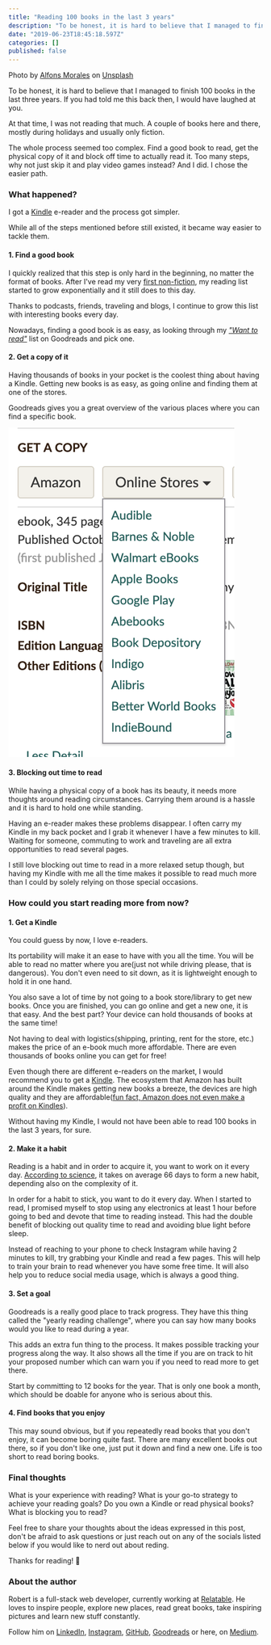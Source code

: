```yaml
---
title: "Reading 100 books in the last 3 years"
description: "To be honest, it is hard to believe that I managed to finish 100 books in the last three years. If you had told me this back then, I would…"
date: "2019-06-23T18:45:18.597Z"
categories: []
published: false
---
```


Photo by [Alfons Morales](https://unsplash.com/photos/YLSwjSy7stw?utm_source=unsplash&utm_medium=referral&utm_content=creditCopyText) on [Unsplash](https://unsplash.com/search/photos/book?utm_source=unsplash&utm_medium=referral&utm_content=creditCopyText)

To be honest, it is hard to believe that I managed to finish 100 books in the last three years. If you had told me this back then, I would have laughed at you.

At that time, I was not reading that much. A couple of books here and there, mostly during holidays and usually only fiction. 

The whole process seemed too complex. Find a good book to read, get the physical copy of it and block off time to actually read it. Too many steps, why not just skip it and play video games instead? And I did. I chose the easier path.

### What happened?

I got a [Kindle](https://amzn.to/2JOiofh) e-reader and the process got simpler.

While all of the steps mentioned before still existed, it became way easier to tackle them.

#### 1\. Find a good book

I quickly realized that this step is only hard in the beginning, no matter the format of books. After I've read my very [first non-fiction](https://www.goodreads.com/book/show/35210.How_to_Talk_to_Anyone), my reading list started to grow exponentially and it still does to this day. 

Thanks to podcasts, friends, traveling and blogs, I continue to grow this list with interesting books every day.

Nowadays, finding a good book is as easy, as looking through my [_"Want to read"_](https://www.goodreads.com/review/list/52810400) list on Goodreads and pick one. 

#### 2\. Get a copy of it

Having thousands of books in your pocket is the coolest thing about having a Kindle. Getting new books is as easy, as going online and finding them at one of the stores. 

Goodreads gives you a great overview of the various places where you can find a specific book.

![Example of store recommendations on Goodreads](./asset-1.png)

  

#### 3\. Blocking out time to read

While having a physical copy of a book has its beauty, it needs more thoughts around reading circumstances. Carrying them around is a hassle and it is hard to hold one while standing.

Having an e-reader makes these problems disappear. I often carry my Kindle in my back pocket and I grab it whenever I have a few minutes to kill. Waiting for someone, commuting to work and traveling are all extra opportunities to read several pages.

I still love blocking out time to read in a more relaxed setup though, but having my Kindle with me all the time makes it possible to read much more than I could by solely relying on those special occasions.

### How could you start reading more from now?

#### 1\. Get a Kindle

You could guess by now, I love e-readers. 

Its portability will make it an ease to have with you all the time. You will be able to read no matter where you are(just not while driving please, that is dangerous). You don't even need to sit down, as it is lightweight enough to hold it in one hand.

You also save a lot of time by not going to a book store/library to get new books. Once you are finished, you can go online and get a new one, it is that easy. And the best part? Your device can hold thousands of books at the same time!

Not having to deal with logistics(shipping, printing, rent for the store, etc.) makes the price of an e-book much more affordable. There are even thousands of books online you can get for free!

Even though there are different e-readers on the market, I would recommend you to get a [Kindle](https://amzn.to/2JOiofh). The ecosystem that Amazon has built around the Kindle makes getting new books a breeze, the devices are high quality and they are affordable([fun fact, Amazon does not even make a profit on Kindles](https://www.forbes.com/sites/kellyclay/2012/10/12/amazon-confirms-it-makes-no-profit-on-kindles/#221416136b43)).

Without having my Kindle, I would not have been able to read 100 books in the last 3 years, for sure.

#### 2\. Make it a habit

Reading is a habit and in order to acquire it, you want to work on it every day. [According to science](https://bit.ly/2TpuwnG), it takes on average 66 days to form a new habit, depending also on the complexity of it.

In order for a habit to stick, you want to do it every day. When I started to read, I promised myself to stop using any electronics at least 1 hour before going to bed and devote that time to reading instead. This had the double benefit of blocking out quality time to read and avoiding blue light before sleep.

Instead of reaching to your phone to check Instagram while having 2 minutes to kill, try grabbing your Kindle and read a few pages. This will help to train your brain to read whenever you have some free time. It will also help you to reduce social media usage, which is always a good thing.

#### 3\. Set a goal

Goodreads is a really good place to track progress. They have this thing called the "yearly reading challenge", where you can say how many books would you like to read during a year. 

This adds an extra fun thing to the process. It makes possible tracking your progress along the way. It also shows all the time if you are on track to hit your proposed number which can warn you if you need to read more to get there.

Start by committing to 12 books for the year. That is only one book a month, which should be doable for anyone who is serious about this.

#### 4\. Find books that you enjoy

This may sound obvious, but if you repeatedly read books that you don't enjoy, it can become boring quite fast. There are many excellent books out there, so if you don't like one, just put it down and find a new one. Life is too short to read boring books.

### Final thoughts

What is your experience with reading? What is your go-to strategy to achieve your reading goals? Do you own a Kindle or read physical books? What is blocking you to read?

Feel free to share your thoughts about the ideas expressed in this post, don't be afraid to ask questions or just reach out on any of the socials listed below if you would like to nerd out about reding.

Thanks for reading! 🙏

### About the author

Robert is a full-stack web developer, currently working at [Relatable](https://bit.ly/2WQyMOn). He loves to inspire people, explore new places, read great books, take inspiring pictures and learn new stuff constantly.

Follow him on [LinkedIn](https://bit.ly/2OMrsAp), [Instagram](https://bit.ly/2TQxvVu), [GitHub](https://bit.ly/2Vk7Fup), [Goodreads](https://bit.ly/2HYH9DQ) or here, on [Medium](https://bit.ly/2HYayho).
